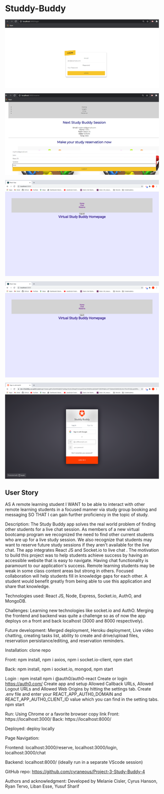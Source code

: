 # Studdy-Buddy

![](login.png)

![](reserve.png)

![](Auth0.png)


![](Auth0-.png)


![](Auth0-1.png)

## User Story
AS A remote learning student I WANT to be able to interact with other remote learning students in a focused manner via study group booking and messaging SO THAT I can gain further proficiency in the topic of study.

Description: The Study Buddy app solves the real world problem of finding other students for a live chat session. As members of a new virtual bootcamp program we recognized the need to find other current students who are up for a live study session. We also recognize that students may want to reserve future study sessions if they aren't available for the live chat. The app integrates React JS and Socket.io to live chat . The  motivation to build this project was to help students achieve success by having an accessible website that is easy to navigate. Having chat functionality is paramount to our application's success. Remote learning students may be weak in some class content areas but strong in others. Focused collaboration will help students fill in knowledge gaps for each other. A student would benefit greatly from being able to use this application and share that knowledge.

Technologies used: React JS, Node, Express, Socket.io, AuthO, and MongoDB. 

Challenges:  Learning new technologies like socket.io and AuthO. Merging the frontend and backend was quite a challenge so as of now the app deploys on a front and back localhost (3000 and 8000 respectively). 

Future development: Merged deployment, Heroku deployment, Live video chatting, creating tasks list, ability to create and drive/upload files, reservation persistance/editing,  and reservation reminders.  

Installation: clone repo

   Front: npm install, npm i axios, npm i socket.io-client, npm start

   Back: npm install, npm i socket.io, mongod, npm start

   Login : npm install npm i @auth0/auth0-react
   Create or login https://auth0.com/ 
   Create app and setup Allowed Callback URLs, Allowed Logout URLs and Allowed Web Origins by hitting the settings tab.
   Create .env file and enter your REACT_APP_AUTH0_DOMAIN and
   REACT_APP_AUTH0_CLIENT_ID value which you can find in the setting tabs.
   npm start

Run: Using Chrome or a favorite browser copy link
    Front: https://localhost:3000/ 
    Back: https://localhost:8000/

Deployed: deploy locally 

Page Navigation:

   Frontend: localhost:3000/reserve, localhost:3000/login, localhost:3000/chat
    
   Backend: localhost:8000/ (ideally run in a separate VScode session)

GitHub repo: https://github.com/cyraneous/Project-3-Study-Buddy-4

Authors and acknowledgment: Developed by Melanie Cisler, Cyrus Hanson, Ryan Tervo, Liban Esse, Yusuf Sharif 
